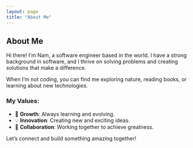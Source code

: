 ```yaml
---
layout: page
title: "About Me"
---
```


## About Me

Hi there! I'm Nam, a software engineer based in the world. I have a strong background in software, and I thrive on solving problems and creating solutions that make a difference.

When I’m not coding, you can find me exploring nature, reading books, or learning about new technologies.

### My Values:
- 🌱 **Growth**: Always learning and evolving.
- 💡 **Innovation**: Creating new and exciting ideas.
- 🤝 **Collaboration**: Working together to achieve greatness.

Let’s connect and build something amazing together!
